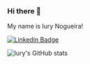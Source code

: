 ### Hi there 👋
 My name is Iury Nogueira!
 
 [![Linkedin Badge](https://img.shields.io/badge/LinkedIn-0077B5?style=for-the-badge&logo=Linkedin&link=https://www.linkedin.com/in/iury-nogueira)](https://www.linkedin.com/in/iury-nogueira)

![Iury's GitHub stats](https://github-readme-stats.vercel.app/api?username=iurynogueira&show_icons=true&theme=transparent)
